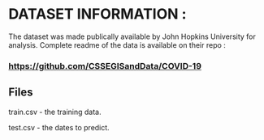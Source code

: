 # DATASET INFORMATION : 


The dataset was made publically available by John Hopkins University for analysis. 
Complete readme of the data is available on their repo : 

### https://github.com/CSSEGISandData/COVID-19 


## Files


train.csv - the training data.


test.csv - the dates to predict.
